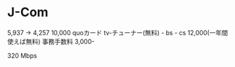 # J-Com

5,937
-> 4,257
  10,000 quoカード
  tv-チューナー(無料)
    - bs
    - cs
12,000(一年間使えば無料)
事務手数料 3,000-

320 Mbps
